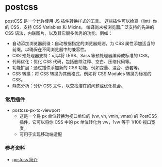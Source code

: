 # postcss

postCSS 是一个允许使用 JS 插件转换样式的工具。 这些插件可以检查（lint）你的 CSS，支持 CSS Variables 和 Mixins， 编译尚未被浏览器广泛支持的先进的 CSS 语法，内联图片，以及其它很多优秀的功能。例如：

- 自动添加浏览器前缀：自动根据指定的浏览器规则，为 CSS 属性添加适当的前缀，以确保在不同浏览器中的兼容性。
- CSS 预处理器支持：可以将 LESS、Sass 等预处理器编译成标准的 CSS。
- 代码优化：优化 CSS 代码，包括删除注释、空白、压缩代码等。
- 功能扩展：通过插件添加新的 CSS 功能，例如变量、混合、嵌套等。
- CSS 转换：将 CSS 转换为其他格式，例如将 CSS Modules 转换为标准的 CSS。
- 静态分析：分析 CSS 文件，以查找潜在的问题或优化机会。

### 常用插件

- postcss-px-to-viewport
  - 这是一个将 px 单位转换为视口单位的 (vw, vh, vmin, vmax) 的 PostCSS 插件，它可以将你 CSS 中的 px 单位转化为 vw，1vw 等于 1/100 视口宽度。
  - 可用于实现移动端适配

### 参考资料

- [postcss 简介](https://www.cnblogs.com/aidixie/p/12771985.html)
